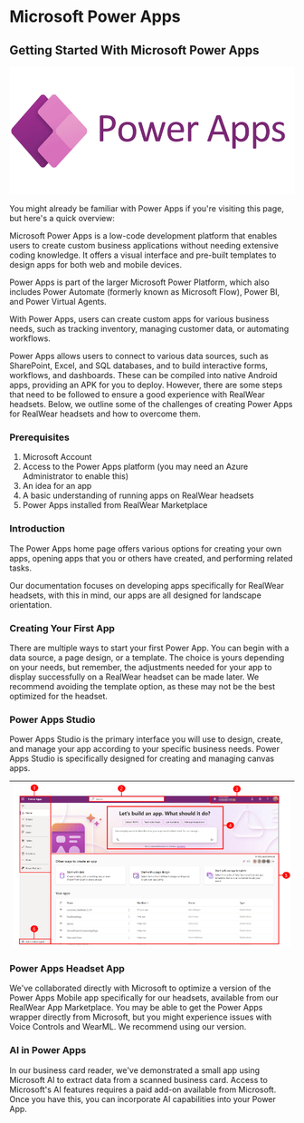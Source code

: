 # Microsoft Power Apps
## Getting Started With Microsoft Power Apps
![Power Apps](../../assets/Microsoft-Power-Apps-logo-1.webp)

You might already be familiar with Power Apps if you're visiting this page, but here's a quick overview:

Microsoft Power Apps is a low-code development platform that enables users to create custom business applications without needing extensive coding knowledge. It offers a visual interface and pre-built templates to design apps for both web and mobile devices.

Power Apps is part of the larger Microsoft Power Platform, which also includes Power Automate (formerly known as Microsoft Flow), Power BI, and Power Virtual Agents.

With Power Apps, users can create custom apps for various business needs, such as tracking inventory, managing customer data, or automating workflows.

Power Apps allows users to connect to various data sources, such as SharePoint, Excel, and SQL databases, and to build interactive forms, workflows, and dashboards. These can be compiled into native Android apps, providing an APK for you to deploy. However, there are some steps that need to be followed to ensure a good experience with RealWear headsets. Below, we outline some of the challenges of creating Power Apps for RealWear headsets and how to overcome them.

### Prerequisites

1. Microsoft Account
2. Access to the Power Apps platform (you may need an Azure Administrator to enable this)
3. An idea for an app
4. A basic understanding of running apps on RealWear headsets
5. Power Apps installed from RealWear Marketplace

### Introduction
The Power Apps home page offers various options for creating your own apps, opening apps that you or others have created, and performing related tasks.

Our documentation focuses on developing apps specifically for RealWear headsets, with this in mind, our apps are all designed for landscape orientation.

### Creating Your First App
There are multiple ways to start your first Power App. You can begin with a data source, a page design, or a template. 
The choice is yours depending on your needs, but remember, the adjustments needed for your app to display successfully on a RealWear headset can be made later. We recommend avoiding the template option, as these may not be the best optimized for the headset.

### Power Apps Studio
Power Apps Studio is the primary interface you will use to design, create, and manage your app according to your specific business needs. Power Apps Studio is specifically designed for creating and managing canvas apps.

| ![Power Apps Settings Pane](../../assets/homepage-new-look.png) |
| :------------------------------------------------------------: |

### Power Apps Headset App
We've collaborated directly with Microsoft to optimize a version of the Power Apps Mobile app specifically for our headsets, available from our RealWear App Marketplace. You may be able to get the Power Apps wrapper directly from Microsoft, but you might experience issues with Voice Controls and WearML. We recommend using our version.

### AI in Power Apps
In our business card reader, we've demonstrated a small app using Microsoft AI to extract data from a scanned business card. Access to Microsoft's AI features requires a paid add-on available from Microsoft. Once you have this, you can incorporate AI capabilities into your Power App.
